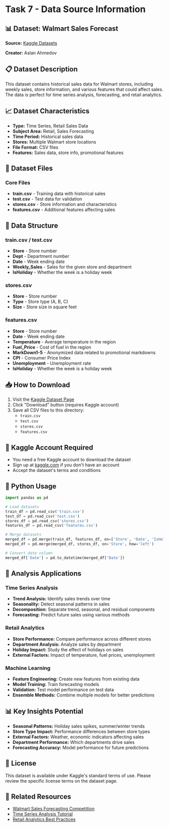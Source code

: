 # Task 7 - Data Source Information

## 📊 Dataset: Walmart Sales Forecast

**Source:** [Kaggle Datasets](https://www.kaggle.com/datasets/aslanahmedov/walmart-sales-forecast)

**Creator:** Aslan Ahmedov

## 📋 Dataset Description

This dataset contains historical sales data for Walmart stores, including weekly sales, store information, and various features that could affect sales. The data is perfect for time series analysis, forecasting, and retail analytics.

## 📈 Dataset Characteristics

- **Type:** Time Series, Retail Sales Data
- **Subject Area:** Retail, Sales Forecasting
- **Time Period:** Historical sales data
- **Stores:** Multiple Walmart store locations
- **File Format:** CSV files
- **Features:** Sales data, store info, promotional features

## 📁 Dataset Files

### Core Files
- **train.csv** - Training data with historical sales
- **test.csv** - Test data for validation
- **stores.csv** - Store information and characteristics
- **features.csv** - Additional features affecting sales

## 🔧 Data Structure

### train.csv / test.csv
- **Store** - Store number
- **Dept** - Department number
- **Date** - Week ending date
- **Weekly_Sales** - Sales for the given store and department
- **IsHoliday** - Whether the week is a holiday week

### stores.csv
- **Store** - Store number
- **Type** - Store type (A, B, C)
- **Size** - Store size in square feet

### features.csv
- **Store** - Store number
- **Date** - Week ending date
- **Temperature** - Average temperature in the region
- **Fuel_Price** - Cost of fuel in the region
- **MarkDown1-5** - Anonymized data related to promotional markdowns
- **CPI** - Consumer Price Index
- **Unemployment** - Unemployment rate
- **IsHoliday** - Whether the week is a holiday week

## 📥 How to Download

1. Visit the [Kaggle Dataset Page](https://www.kaggle.com/datasets/aslanahmedov/walmart-sales-forecast)
2. Click "Download" button (requires Kaggle account)
3. Save all CSV files to this directory:
   - `train.csv`
   - `test.csv`
   - `stores.csv`
   - `features.csv`

## 🔑 Kaggle Account Required

- You need a free Kaggle account to download the dataset
- Sign up at [kaggle.com](https://www.kaggle.com) if you don't have an account
- Accept the dataset's terms and conditions

## 🐍 Python Usage

```python
import pandas as pd

# Load datasets
train_df = pd.read_csv('train.csv')
test_df = pd.read_csv('test.csv')
stores_df = pd.read_csv('stores.csv')
features_df = pd.read_csv('features.csv')

# Merge datasets
merged_df = pd.merge(train_df, features_df, on=['Store', 'Date', 'IsHoliday'], how='left')
merged_df = pd.merge(merged_df, stores_df, on='Store', how='left')

# Convert date column
merged_df['Date'] = pd.to_datetime(merged_df['Date'])
```

## 🎯 Analysis Applications

### Time Series Analysis
- **Trend Analysis:** Identify sales trends over time
- **Seasonality:** Detect seasonal patterns in sales
- **Decomposition:** Separate trend, seasonal, and residual components
- **Forecasting:** Predict future sales using various methods

### Retail Analytics
- **Store Performance:** Compare performance across different stores
- **Department Analysis:** Analyze sales by department
- **Holiday Impact:** Study the effect of holidays on sales
- **External Factors:** Impact of temperature, fuel prices, unemployment

### Machine Learning
- **Feature Engineering:** Create new features from existing data
- **Model Training:** Train forecasting models
- **Validation:** Test model performance on test data
- **Ensemble Methods:** Combine multiple models for better predictions

## 📊 Key Insights Potential

- **Seasonal Patterns:** Holiday sales spikes, summer/winter trends
- **Store Type Impact:** Performance differences between store types
- **External Factors:** Weather, economic indicators affecting sales
- **Department Performance:** Which departments drive sales
- **Forecasting Accuracy:** Model performance for future predictions

## 📄 License

This dataset is available under Kaggle's standard terms of use. Please review the specific license terms on the dataset page.

## 🔗 Related Resources

- [Walmart Sales Forecasting Competition](https://www.kaggle.com/c/walmart-recruiting-store-sales-forecasting)
- [Time Series Analysis Tutorial](https://www.kaggle.com/learn/time-series)
- [Retail Analytics Best Practices](https://www.kaggle.com/discussions)
